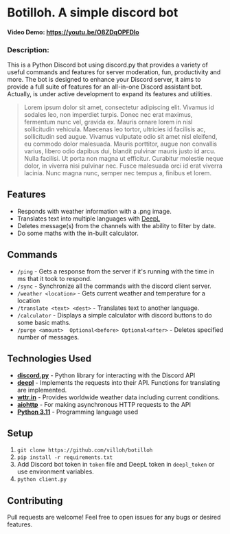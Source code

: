 # Botilloh. A simple discord bot
#### Video Demo: https://youtu.be/O8ZDqOPFDlo <URL HERE>

### Description:
This is a Python Discord bot using discord.py that provides a variety of useful commands and features for server moderation, fun, productivity and more. The bot is designed to enhance your Discord server, it aims to provide a full suite of features for an all-in-one Discord assistant bot. Actually, is under active development to expand its features and utilities.

>Lorem ipsum dolor sit amet, consectetur adipiscing elit. Vivamus id sodales leo, non imperdiet turpis. Donec nec erat maximus, fermentum nunc vel, gravida ex. Mauris ornare lorem in nisl sollicitudin vehicula. Maecenas leo tortor, ultricies id facilisis ac, sollicitudin sed augue. Vivamus vulputate odio sit amet nisl eleifend, eu commodo dolor malesuada. Mauris porttitor, augue non convallis varius, libero odio dapibus dui, blandit pulvinar mauris justo id arcu. Nulla facilisi. Ut porta non magna ut efficitur. Curabitur molestie neque dolor, in viverra nisi pulvinar nec. Fusce malesuada orci id erat viverra lacinia. Nunc magna nunc, semper nec tempus a, finibus et lorem.

## Features
- Responds with weather information with a .png image.
- Translates text into multiple languages with [DeepL](http://deepl.com)
- Deletes message(s) from the channels with the ability to filter by date.
- Do some maths with the in-built calculator.

## Commands
- `/ping` - Gets a response from the server if it's running with the time in ms that it took to respond.
- `/sync` - Synchronize all the commands with the discord client server.
- `/weather <location>` - Gets current weather and temperature for a location
- `/translate <text> <dest>` - Translates text to another language.
- `/calculator` - Displays a simple calculator with discord buttons to do some basic maths.
- `/purge <amount>  Optional<before> Optional<after>` - Deletes specified number of messages.

## Technologies Used

- [**discord.py**](https://github.com/Rapptz/discord.py) - Python library for interacting with the Discord API
- [**deepl**](https://github.com/DeepLcom/deepl-python) - Implements the requests into their API. Functions for translating are implemented.
- [**wttr.in**](https://github.com/chubin/wttr.in) - Provides worldwide weather data including current conditions.
- [**aiohttp**](https://github.com/aio-libs/aiohttp) - For making asynchronous HTTP requests to the API
- [**Python 3.11**](https://github.com/python) - Programming language used

## Setup

1. `git clone https://github.com/villoh/botilloh`
2. `pip install -r requirements.txt`
3. Add Discord bot token in `token` file and DeepL token in `deepl_token` or use environment variables.
4. `python client.py`

## Contributing

Pull requests are welcome! Feel free to open issues for any bugs or desired features.

